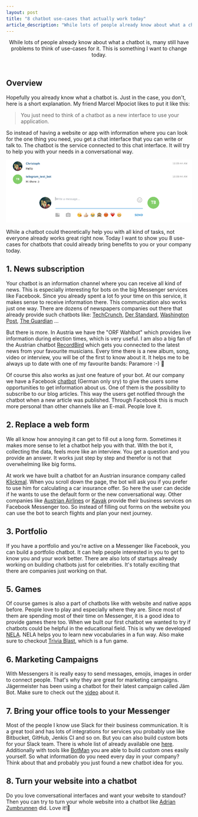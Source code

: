 ```yaml
---
layout: post
title: "8 chatbot use-cases that actually work today"
article_description: "While lots of people already know about what a chatbot is, many still have problems to think of use-cases for it. This is something I want to change today."
---
```



<header>
While lots of people already know about what a chatbot is, many still have problems to think of use-cases for it. This is something I want to change today.
</header>

## Overview

Hopefully you already know what a chatbot is. Just in the case, you don't, here is a short explanation. My friend Marcel Mpociot likes to put it like this:

<blockquote>You just need to think of a chatbot as a new interface to use your application.</blockquote>

So instead of having a website or app with information where you can look for the one thing you need, you get a chat interface that you can write or talk to. The chatbot is the service connected to this chat interface. It will try to help you with your needs in a conversational way.

<img class="alignnone" style="max-width: 100%; height: auto;" alt="Telegram chat interface" src="/assets/post-images/telegram_hello.png" width="700" />

While a chatbot could theoretically help you with all kind of tasks, not everyone already works great right now.  Today I want to show you 8 use-cases for chatbots that could already bring benefits to you or your company today.

## 1. News subscription

Your chatbot is an information channel where you can receive all kind of news. This is especially interesting for bots on the big Messenger services like Facebook. Since you already spent a lot fo your time on this service, it makes sense to receive information there. This communication also works just one way. There are dozens of newspapers companies out there that already provide such chatbots like: [TechCrunch](https://www.messenger.com/t/8062627951), [Der Standard](https://www.messenger.com/t/122737471962), [Washington Post](https://www.messenger.com/t/15225899564), [The Guardian](https://www.messenger.com/t/10513336322) ...

But there is more. In Austria we have the "ORF Wahlbot" which provides live information during election times, which is very useful. I am also a big fan of the Austrian chatbot [RecordBird](https://www.messenger.com/t/RecordBird) which gets you connected to the latest news from your favourite musicians. Every time there is a new album, song, video or interview, you will be of the first to know about it. It helps me to be always up to date with one of my favourite bands: Paramore :-) 🤘

Of course this also works as just one feature of your bot. At our company we have a Facebook [chatbot](https://www.messenger.com/t/liechteneckers) (German only sry) to give the users some opportunities to get information about us. One of them is the possibility to subscribe to our blog articles. This way the users get notified through the chatbot when a new article was published. Through Facebook this is much more personal than other channels like an E-mail. People love it.

## 2. Replace a web form

We all know how annoying it can get to fill out a long form. Sometimes it makes more sense to let a chatbot help you with that.
With the bot it, collecting the data, feels more like an interview. You get a question and you provide an answer. It works just step by step and therefor is not that overwhelming like big forms.

At work we have built a chatbot for an Austrian insurance company called [Klickmal](https://www.klickmal.at/mobilitaet/kfz-versicherung.html). When you scroll down the page, the bot will ask you if you prefer to use him for calculating a car insurance offer. So here the user can decide if he wants to use the default form or the new conversational way. Other companies like [Austrian Airlines](https://www.messenger.com/t/336760059841) or [Kayak](https://www.messenger.com/t/90811893045/) provide their business services on Facebook Messenger too. So instead of filling out forms on the website you can use the bot to search flights and plan your next journey.

## 3. Portfolio

If you have a portfolio and you're active on a Messenger like Facebook, you can build a portfolio chatbot. It can help people interested in you to get to know you and your work better. There are also lots of startups already working on building chatbots just for celebrities. It's totally exciting that there are companies just working on that.

## 5. Games

Of course games is also a part of chatbots like with website and native apps before. People love to play and especially where they are. Since most of them are spending most of their time on Messenger, it is a good idea to provide games there too. When we built our first chatbot we wanted to try if chatbots could be helpful in the educational field. This is why we developed [NELA](https://www.messenger.com/t/nelabot). NELA helps you to learn new vocabularies in a fun way. Also make sure to checkout [Trivia Blast](https://www.messenger.com/t/triviablast1), which is a fun game.

## 6. Marketing Campaigns

With Messengers it is really easy to send messages, emojis, images in order to connect people. That's why they are great for marketing campaigns. Jägermeister has been using a chatbot for their latest campaign called Jäm Bot. Make sure to check out the [video](https://www.la-red.de/en/work/j%C3%A4germeister/j%C3%A4m-bot-chatvertising/) about it.

## 7. Bring your office tools to your Messenger

Most of the people I know use Slack for their business communication. It is a great tool and has lots of integrations for services you probably use like Bitbucket, GitHub, Jenkis CI and so on. But you can also build custom bots for your Slack team. There is whole list of already available one [here](https://crbotgarage.slack.com/apps/category/At0MQP5BEF-bots). Additionally with tools like [BotMan](https://botman.io/) you are able to build custom ones easily yourself. So what information do you need every day in your company? Think about that and probably you just found a new chatbot idea for you.

## 8. Turn your website into a chatbot

Do you love conversational interfaces and want your website to standout? Then you can try to turn your whole website into a chatbot like [Adrian Zumbrunnen](https://azumbrunnen.me/) did. Love it!🤘
